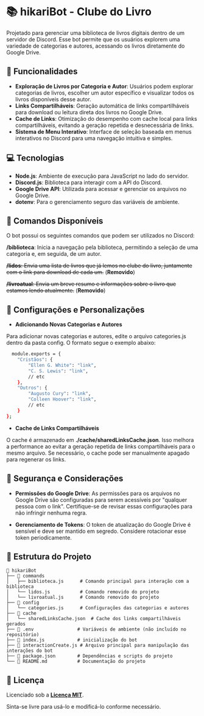 
# 📚 hikariBot - Clube do Livro

Projetado para gerenciar uma biblioteca de livros digitais dentro de um servidor de Discord. Esse bot permite que os usuários explorem uma variedade de categorias e autores, acessando os livros diretamente do Google Drive.



## 🚀 Funcionalidades

- **Exploração de Livros por Categoria e Autor**: Usuários podem explorar categorias de livros, escolher um autor específico e visualizar todos os livros disponíveis desse autor.
- **Links Compartilháveis**: Geração automática de links compartilháveis para download ou leitura direta dos livros no Google Drive.
- **Cache de Links**: Otimização do desempenho com cache local para links compartilháveis, evitando a geração repetida e desnecessária de links.
- **Sistema de Menu Interativo**: Interface de seleção baseada em menus interativos no Discord para uma navegação intuitiva e simples.


## 💻 Tecnologias

- **Node.js**: Ambiente de execução para JavaScript no lado do servidor.
- **Discord.js**: Biblioteca para interagir com a API do Discord.
- **Google Drive API**: Utilizada para acessar e gerenciar os arquivos no Google Drive.
- **dotenv**: Para o gerenciamento seguro das variáveis de ambiente.
## 📜 Comandos Disponíveis

O bot possui os seguintes comandos que podem ser utilizados no Discord:

**/biblioteca**: Inicia a navegação pela biblioteca, permitindo a seleção de uma categoria e, em seguida, de um autor.

~~**/lidos**: Envia uma lista de livros que já lemos no clube do livro, juntamente com o link para download de cada um.~~ (**Removido**)

~~**/livroatual**: Envia um breve resumo e informações sobre o livro que estamos lendo atualmente.~~ (**Removido**)
## 📝 Configurações e Personalizações
- **Adicionando Novas Categorias e Autores**

Para adicionar novas categorias e autores, edite o arquivo categories.js dentro da pasta config. O formato segue o exemplo abaixo:
```bash
  module.exports = {
    "Cristãos": {
        "Ellen G. White": "link",
        "C. S. Lewis": "link",
        // etc
    },
    "Outros": {
        "Augusto Cury": "link",
        "Colleen Hoover": "link",
        // etc
    }
};

```

- **Cache de Links Compartilháveis**

O cache é armazenado em **./cache/sharedLinksCache.json**. Isso melhora a performance ao evitar a geração repetida de links compartilháveis para o mesmo arquivo. Se necessário, o cache pode ser manualmente apagado para regenerar os links.
## 🚨 Segurança e Considerações
- **Permissões do Google Drive**: As permissões para os arquivos no Google Drive são configuradas para serem acessíveis por "qualquer pessoa com o link". Certifique-se de revisar essas configurações para não infringir nenhuma regra.

- **Gerenciamento de Tokens**: O token de atualização do Google Drive é sensível e deve ser mantido em segredo. Considere rotacionar esse token periodicamente.
## 📁 Estrutura do Projeto

```
📂 hikariBot
├── 📂 commands
│   ├── biblioteca.js      # Comando principal para interação com a biblioteca
│   └── lidos.js           # Comando removido do projeto
│   └── livroatual.js      # Comando removido do projeto
├── 📂 config
│   └── categories.js      # Configurações das categorias e autores
├── 📂 cache
│   └── sharedLinksCache.json  # Cache dos links compartilháveis gerados
├── 📂 .env                # Variáveis de ambiente (não incluído no repositório)
├── 📂 index.js            # inicialização do bot
├── 📂 interactionCreate.js # Arquivo principal para manipulação das interações do bot
├── 📂 package.json        # Dependências e scripts do projeto
└── 📂 README.md           # Documentação do projeto

```

## 📝 Licença

 
Licenciado sob a **[Licença MIT](https://github.com/weszzy/hikariBot/blob/main/LICENSE)**. 

Sinta-se livre para usá-lo e modificá-lo conforme necessário.



